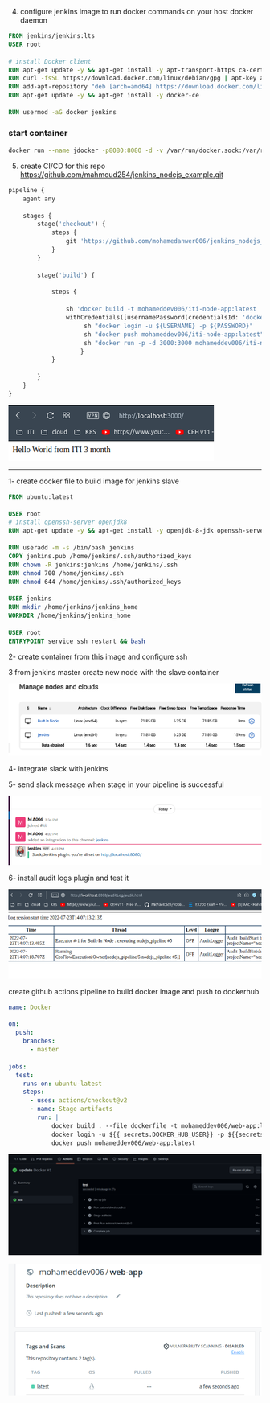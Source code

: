 4. configure jenkins image to run docker commands on your host docker daemon

```Dockerfile
FROM jenkins/jenkins:lts
USER root

# install Docker client
RUN apt-get update -y && apt-get install -y apt-transport-https ca-certificates curl software-properties-common gnupg2
RUN curl -fsSL https://download.docker.com/linux/debian/gpg | apt-key add -
RUN add-apt-repository "deb [arch=amd64] https://download.docker.com/linux/debian $(lsb_release -cs) stable"
RUN apt-get update -y && apt-get install -y docker-ce

RUN usermod -aG docker jenkins

```
### start container
```bash
docker run --name jdocker -p8080:8080 -d -v /var/run/docker.sock:/var/run/docker.sock jdocker
```
5. create CI/CD for this repo https://github.com/mahmoud254/jenkins_nodejs_example.git

```Dockerfile
pipeline {
    agent any

    stages {
        stage('checkout') {
            steps {
                git 'https://github.com/mohamedanwer006/jenkins_nodejs_example.git'
            }
        }
        
        stage('build') {
            
            steps {
                
                sh 'docker build -t mohameddev006/iti-node-app:latest .'
                withCredentials([usernamePassword(credentialsId: 'docker', usernameVariable: 'USERNAME', passwordVariable: 'PASSWORD')]) {
                     sh "docker login -u ${USERNAME} -p ${PASSWORD}"
                     sh "docker push mohameddev006/iti-node-app:latest"
                     sh "docker run -p -d 3000:3000 mohameddev006/iti-node-app:latest"
                    }
            }
            
        }
    }
}

```
![alt](1.png)

----

1- create docker file to build image for jenkins slave

```dockerfile
FROM ubuntu:latest

USER root
# install openssh-server openjdk8
RUN apt-get update -y && apt-get install -y openjdk-8-jdk openssh-server

RUN useradd -m -s /bin/bash jenkins
COPY jenkins.pub /home/jenkins/.ssh/authorized_keys
RUN chown -R jenkins:jenkins /home/jenkins/.ssh
RUN chmod 700 /home/jenkins/.ssh
RUN chmod 644 /home/jenkins/.ssh/authorized_keys

USER jenkins
RUN mkdir /home/jenkins/jenkins_home
WORKDIR /home/jenkins/jenkins_home

USER root
ENTRYPOINT service ssh restart && bash

```
2- create container from this image and configure ssh 

3 from jenkins master create new node with the slave container

![daemon](./2.png)

4- integrate slack with jenkins

5- send slack message when stage in your pipeline is successful

![alt](3.png)

6- install audit logs plugin and test it

![alt](./4.png)

create github actions pipeline to build docker image and push to dockerhub

```yaml
name: Docker

on:
  push:
    branches:
      - master

jobs:
  test:
    runs-on: ubuntu-latest
    steps:
      - uses: actions/checkout@v2
      - name: Stage artifacts
        run: |
            docker build . --file dockerfile -t mohameddev006/web-app:latest
            docker login -u ${{ secrets.DOCKER_HUB_USER}} -p ${{secrets.DOCKER_HUB_PASS}}
            docker push mohameddev006/web-app:latest

```

![alt](5.png)

![alt](6.png)